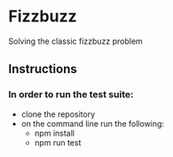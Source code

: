 # Fizzbuzz

Solving the classic fizzbuzz problem

## Instructions

### In order to run the test suite:

* clone the repository
* on the command line run the following:
  * npm install
  * npm run test
